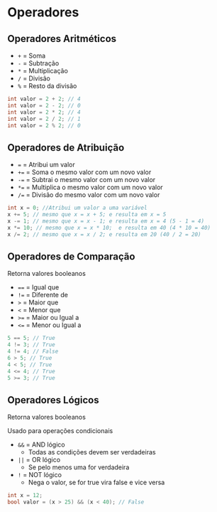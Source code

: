# Operadores

## Operadores Aritméticos

- `+` = Soma
- `-` = Subtração
- `*` = Multiplicação
- `/` = Divisão
- `%` = Resto da divisão

```csharp
int valor = 2 + 2; // 4
int valor = 2 - 2; // 0
int valor = 2 * 2; // 4
int valor = 2 / 2; // 1
int valor = 2 % 2; // 0
```

## Operadores de Atribuição

- `=` = Atribui um valor
- `+=` = Soma o mesmo valor com um novo valor
- `-=` = Subtrai o mesmo valor com um novo valor
- `*=` = Multiplica o mesmo valor com um novo valor
- `/=` = Divisão do mesmo valor com um novo valor

```csharp
int x = 0; //Atribui um valor a uma variável
x += 5; // mesmo que x = x + 5; e resulta em x = 5
x -= 1; // mesmo que x = x - 1; e resulta em x = 4 (5 - 1 = 4)
x *= 10; // mesmo que x = x * 10;  e resulta em 40 (4 * 10 = 40)
x /= 2; // mesmo que x = x / 2; e resulta em 20 (40 / 2 = 20)
```

## Operadores de Comparação

Retorna valores booleanos

- `==` = Igual que
- `!=` = Diferente de
- `>` = Maior que
- `<` = Menor que
- `>=` = Maior ou Igual a
- `<=` = Menor ou Igual a

```csharp
5 == 5; // True
4 != 3; // True
4 != 4; // False
6 > 5; // True
4 < 5; // True
4 <= 4; // True
5 >= 3; // True
```

## Operadores Lógicos

Retorna valores booleanos

Usado para operações condicionais

- `&&` = AND lógico
    - Todas as condições devem ser verdadeiras
- `||` = OR lógico
    - Se pelo menos uma for verdadeira
- `!` = NOT lógico
    - Nega o valor, se for true vira false e vice versa

```csharp
int x = 12;
bool valor = (x > 25) && (x < 40); // False
```